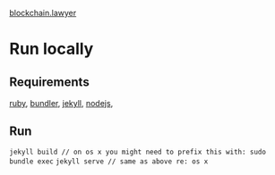 [blockchain.lawyer](http://blockchain.lawyer)

# Run locally

## Requirements
[ruby](https://www.ruby-lang.org/en/documentation/installation/),
[bundler](http://bundler.io),
[jekyll](http://jekyllrb.com/docs/installation/),
[nodejs](https://nodejs.org/),

## Run
`jekyll build // on os x you might need to prefix this with: sudo bundle exec`
`jekyll serve // same as above re: os x`
